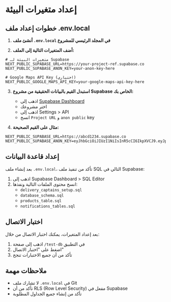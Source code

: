 # إعداد متغيرات البيئة

## خطوات إعداد ملف .env.local

1. **أنشئ ملف `.env.local` في المجلد الرئيسي للمشروع**

2. **أضف المتغيرات التالية إلى الملف:**

```env
# متغيرات البيئة لـ Supabase
NEXT_PUBLIC_SUPABASE_URL=https://your-project-ref.supabase.co
NEXT_PUBLIC_SUPABASE_ANON_KEY=your-anon-key-here

# Google Maps API Key (اختياري)
NEXT_PUBLIC_GOOGLE_MAPS_API_KEY=your-google-maps-api-key-here
```

3. **استبدل القيم بالبيانات الحقيقية من مشروع Supabase الخاص بك:**

   - اذهب إلى [Supabase Dashboard](https://supabase.com/dashboard)
   - اختر مشروعك
   - اذهب إلى Settings > API
   - انسخ `Project URL` و `anon public` key

4. **مثال على القيم الصحيحة:**
```env
NEXT_PUBLIC_SUPABASE_URL=https://abcd1234.supabase.co
NEXT_PUBLIC_SUPABASE_ANON_KEY=eyJhbGciOiJIUzI1NiIsInR5cCI6IkpXVCJ9.eyJpc3MiOiJzdXBhYmFzZSIsInJlZiI6ImFiY2QxMjM0Iiwicm9sZSI6ImFub24iLCJpYXQiOjE2MzQ1Njc4NzQsImV4cCI6MTk1MDE0Mzg3NH0.example
```

## إعداد قاعدة البيانات

بعد إنشاء ملف `.env.local`، تأكد من تنفيذ ملف SQL التالي في Supabase:

1. اذهب إلى Supabase Dashboard > SQL Editor
2. انسخ محتوى الملفات التالية ونفذها:
   - `delivery_captains_setup.sql`
   - `database_schema.sql`
   - `products_table.sql`
   - `notifications_tables.sql`

## اختبار الاتصال

بعد إعداد المتغيرات، يمكنك اختبار الاتصال من خلال:
1. اذهب إلى صفحة `/test-db` في التطبيق
2. اضغط على "اختبار الاتصال"
3. تأكد من أن جميع الاختبارات تنجح

## ملاحظات مهمة

- لا تشارك ملف `.env.local` في Git
- تأكد من أن RLS (Row Level Security) مفعل في Supabase
- تأكد من إنشاء جميع الجداول المطلوبة

